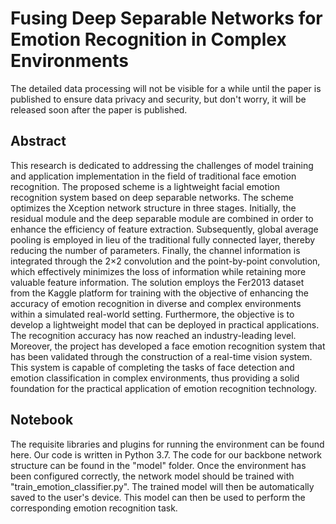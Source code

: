 # Fusing Deep Separable Networks for Emotion Recognition in Complex Environments
The detailed data processing will not be visible for a while until the paper is published to ensure data privacy and security, but don't worry, it will be released soon after the paper is published.
## Abstract
This research is dedicated to addressing the challenges of model training and application implementation in the field of traditional face emotion recognition. The proposed scheme is a lightweight facial emotion recognition system based on deep separable networks. The scheme optimizes the Xception network structure in three stages. Initially, the residual module and the deep separable module are combined in order to enhance the efficiency of feature extraction. Subsequently, global average pooling is employed in lieu of the traditional fully connected layer, thereby reducing the number of parameters. Finally, the channel information is integrated through the 2×2 convolution and the point-by-point convolution, which effectively minimizes the loss of information while retaining more valuable feature information. The solution employs the Fer2013 dataset from the Kaggle platform for training with the objective of enhancing the accuracy of emotion recognition in diverse and complex environments within a simulated real-world setting. Furthermore, the objective is to develop a lightweight model that can be deployed in practical applications. The recognition accuracy has now reached an industry-leading level. Moreover, the project has developed a face emotion recognition system that has been validated through the construction of a real-time vision system. This system is capable of completing the tasks of face detection and emotion classification in complex environments, thus providing a solid foundation for the practical application of emotion recognition technology.
## Notebook
The requisite libraries and plugins for running the environment can be found here. Our code is written in Python 3.7. The code for our backbone network structure can be found in the "model" folder.
Once the environment has been configured correctly, the network model should be trained with "train_emotion_classifier.py". The trained model will then be automatically saved to the user's device. This model can then be used to perform the corresponding emotion recognition task.
